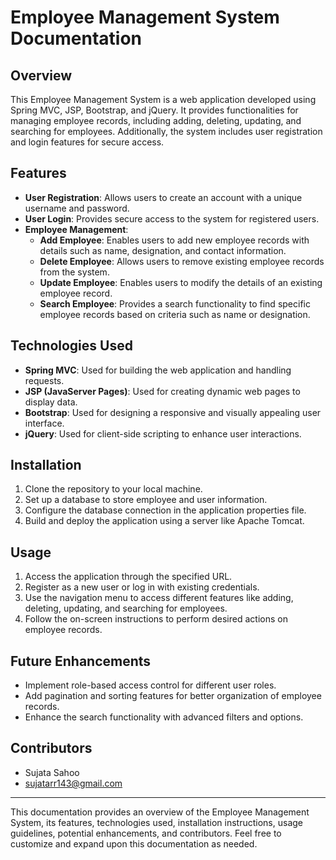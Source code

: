 # Employee Management System Documentation

## Overview
This Employee Management System is a web application developed using Spring MVC, JSP, Bootstrap, and jQuery. It provides functionalities for managing employee records, including adding, deleting, updating, and searching for employees. Additionally, the system includes user registration and login features for secure access.

## Features
- **User Registration**: Allows users to create an account with a unique username and password.
- **User Login**: Provides secure access to the system for registered users.
- **Employee Management**:
  - **Add Employee**: Enables users to add new employee records with details such as name, designation, and contact information.
  - **Delete Employee**: Allows users to remove existing employee records from the system.
  - **Update Employee**: Enables users to modify the details of an existing employee record.
  - **Search Employee**: Provides a search functionality to find specific employee records based on criteria such as name or designation.

## Technologies Used
- **Spring MVC**: Used for building the web application and handling requests.
- **JSP (JavaServer Pages)**: Used for creating dynamic web pages to display data.
- **Bootstrap**: Used for designing a responsive and visually appealing user interface.
- **jQuery**: Used for client-side scripting to enhance user interactions.

## Installation
1. Clone the repository to your local machine.
2. Set up a database to store employee and user information.
3. Configure the database connection in the application properties file.
4. Build and deploy the application using a server like Apache Tomcat.

## Usage
1. Access the application through the specified URL.
2. Register as a new user or log in with existing credentials.
3. Use the navigation menu to access different features like adding, deleting, updating, and searching for employees.
4. Follow the on-screen instructions to perform desired actions on employee records.

## Future Enhancements
- Implement role-based access control for different user roles.
- Add pagination and sorting features for better organization of employee records.
- Enhance the search functionality with advanced filters and options.

## Contributors
- Sujata Sahoo
- sujatarr143@gmail.com

---
This documentation provides an overview of the Employee Management System, its features, technologies used, installation instructions, usage guidelines, potential enhancements, and contributors. Feel free to customize and expand upon this documentation as needed.
